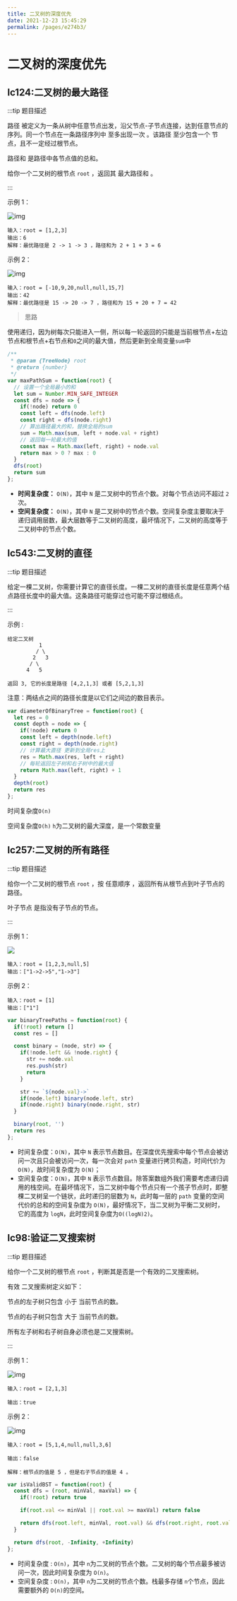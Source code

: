 ```yaml
---
title: 二叉树的深度优先
date: 2021-12-23 15:45:29
permalink: /pages/e274b3/
---
```


# 二叉树的深度优先

## lc124:二叉树的最大路径<Badge text="困难" type="warning" vertical="top"/>

:::tip 题目描述

路径 被定义为一条从树中任意节点出发，沿父节点-子节点连接，达到任意节点的序列。同一个节点在一条路径序列中 至多出现一次 。该路径 至少包含一个 节点，且不一定经过根节点。



路径和 是路径中各节点值的总和。

给你一个二叉树的根节点 `root` ，返回其 最大路径和 。

:::

示例 1：

![img](https://cdn.jsdelivr.net/gh/duochizhacai/generatePic/img/202112231803724.jpg)

```
输入：root = [1,2,3]
输出：6
解释：最优路径是 2 -> 1 -> 3 ，路径和为 2 + 1 + 3 = 6
```

示例 2：

![img](https://cdn.jsdelivr.net/gh/duochizhacai/generatePic/img/202112231804029.jpg)

```
输入：root = [-10,9,20,null,null,15,7]
输出：42
解释：最优路径是 15 -> 20 -> 7 ，路径和为 15 + 20 + 7 = 42
```

> 思路

使用递归，因为树每次只能进入一侧，所以每一轮返回的只能是当前根节点+左边节点和根节点+右节点和`0`之间的最大值，然后更新到全局变量`sum`中

```javascript
/**
 * @param {TreeNode} root
 * @return {number}
 */
var maxPathSum = function(root) {
  // 设置一个全局最小的和
  let sum = Number.MIN_SAFE_INTEGER
  const dfs = node => {
    if(!node) return 0
    const left = dfs(node.left)
    const right = dfs(node.right)
    // 算出路径最大的和，替换全局的sum
    sum = Math.max(sum, left + node.val + right)
    // 返回每一轮最大的值
    const max = Math.max(left, right) + node.val
    return max > 0 ? max : 0
  }
  dfs(root)
  return sum
};
```

- **时间复杂度：** `O(N)`，其中 `N` 是二叉树中的节点个数。对每个节点访问不超过 `2`次。
- **空间复杂度：** `O(N)`，其中 `N` 是二叉树中的节点个数。空间复杂度主要取决于递归调用层数，最大层数等于二叉树的高度，最坏情况下，二叉树的高度等于二叉树中的节点个数。

## lc543:二叉树的直径<Badge text="简单" vertical="top"/>

:::tip 题目描述

给定一棵二叉树，你需要计算它的直径长度。一棵二叉树的直径长度是任意两个结点路径长度中的最大值。这条路径可能穿过也可能不穿过根结点。

:::

示例 :

```
给定二叉树
          1
         / \
        2   3
       / \     
      4   5 
      
返回 3, 它的长度是路径 [4,2,1,3] 或者 [5,2,1,3]
```

注意：两结点之间的路径长度是以它们之间边的数目表示。

```javascript
var diameterOfBinaryTree = function(root) {
  let res = 0
  const depth = node => {
    if(!node) return 0
    const left = depth(node.left)
    const right = depth(node.right)
    // 计算最大直径 更新到全局res上
    res = Math.max(res, left + right)
    // 每轮返回左子树和右子树中的最大值
    return Math.max(left, right) + 1
  }
  depth(root)
  return res
};
```

时间复杂度`O(n)`

空间复杂度`O(h)` `h`为二叉树的最大深度，是一个常数变量

## lc257:二叉树的所有路径<Badge text="简单" vertical="top"/>

:::tip 题目描述

给你一个二叉树的根节点 `root` ，按 任意顺序 ，返回所有从根节点到叶子节点的路径。

叶子节点 是指没有子节点的节点。

:::

示例 1：

![](https://cdn.jsdelivr.net/gh/duochizhacai/generatePic/img/202201021126269.png)

```
输入：root = [1,2,3,null,5]
输出：["1->2->5","1->3"]
```


示例 2：

```
输入：root = [1]
输出：["1"]
```

```javascript
var binaryTreePaths = function(root) {
  if(!root) return []
  const res = []

  const binary = (node, str) => {
    if(!node.left && !node.right) {
      str += node.val
      res.push(str)
      return
    }

    str += `${node.val}->`
    if(node.left) binary(node.left, str)
    if(node.right) binary(node.right, str)
  }

  binary(root, '')
  return res
};
```

- 时间复杂度：`O(N)`，其中 `N` 表示节点数目。在深度优先搜索中每个节点会被访问一次且只会被访问一次，每一次会对 `path` 变量进行拷贝构造，时间代价为 `O(N)`，故时间复杂度为 `O(N)`；
- 空间复杂度：`O(N)`，其中 `N` 表示节点数目。除答案数组外我们需要考虑递归调用的栈空间。在最坏情况下，当二叉树中每个节点只有一个孩子节点时，即整棵二叉树呈一个链状，此时递归的层数为 `N`，此时每一层的 `path` 变量的空间代价的总和的空间复杂度为 `O(N)`，最好情况下，当二叉树为平衡二叉树时，它的高度为 `logN`，此时空间复杂度为`O((logN)2)`。

## lc98:验证二叉搜索树<Badge text="中等" vertical="top"/>

:::tip 题目描述

给你一个二叉树的根节点 `root` ，判断其是否是一个有效的二叉搜索树。



有效 二叉搜索树定义如下：



节点的左子树只包含 小于 当前节点的数。

节点的右子树只包含 大于 当前节点的数。

所有左子树和右子树自身必须也是二叉搜索树。

:::

示例 1：



![img](https://cdn.jsdelivr.net/gh/duochizhacai/generatePic/img/202201021130844.png)

```
输入：root = [2,1,3]

输出：true
```





示例 2：

![img](https://cdn.jsdelivr.net/gh/duochizhacai/generatePic/img/202201021132897.png)

```
输入：root = [5,1,4,null,null,3,6]

输出：false

解释：根节点的值是 5 ，但是右子节点的值是 4 。
```

```javascript
var isValidBST = function(root) {
  const dfs = (root, minVal, maxVal) => {
    if(!root) return true

    if(root.val <= minVal || root.val >= maxVal) return false

    return dfs(root.left, minVal, root.val) && dfs(root.right, root.val, maxVal)
  }

  return dfs(root, -Infinity, +Infinity)
};
```

- 时间复杂度 : `O(n)`，其中 `n`为二叉树的节点个数。二叉树的每个节点最多被访问一次，因此时间复杂度为 `O(n)`。
- 空间复杂度 : `O(n)`，其中 `n`为二叉树的节点个数。栈最多存储 `n`个节点，因此需要额外的 `O(n)`的空间。
